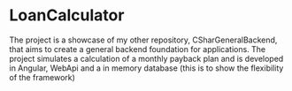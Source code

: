 # LoanCalculator
The project is a showcase of my other repository, CSharGeneralBackend, that aims to create a general backend foundation for applications. The project simulates a calculation of a monthly payback plan and is developed in Angular, WebApi and a in memory database (this is to show the flexibility of the framework)
